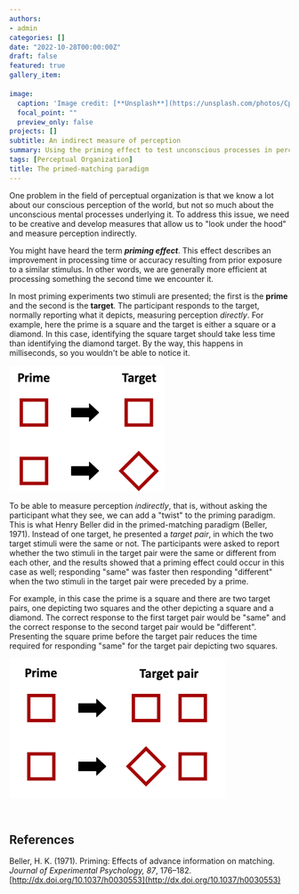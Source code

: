 ```yaml
---
authors:
- admin
categories: []
date: "2022-10-28T00:00:00Z"
draft: false
featured: true
gallery_item:

image:
  caption: 'Image credit: [**Unsplash**](https://unsplash.com/photos/CpkOjOcXdUY)'
  focal_point: ""
  preview_only: false
projects: []
subtitle: An indirect measure of perception
summary: Using the priming effect to test unconscious processes in perception
tags: [Perceptual Organization]
title: The primed-matching paradigm
---
```


One problem in the field of perceptual organization is that we know a lot about our conscious perception of the world, but not so much about the unconscious mental processes underlying it. To address this issue, we need to be creative and develop measures that allow us to "look under the hood" and measure perception indirectly.

You might have heard the term ***priming effect***. This effect describes an improvement in processing time or accuracy resulting from prior exposure to a similar stimulus. In other words, we are generally more efficient at processing something the second time we encounter it.

In most priming experiments two stimuli are presented; the first is the **prime** and the second is the **target**. The participant responds to the target, normally reporting what it depicts, measuring perception *directly*. For example, here the prime is a square and the target is either a square or a diamond. In this case, identifying the square target should take less time than identifying the diamond target. By the way, this happens in milliseconds, so you wouldn't be able to notice it.

![png](./priming.png)

To be able to measure perception *indirectly*, that is, without asking the participant what they see, we can add a "twist" to the priming paradigm. This is what Henry Beller did in the primed-matching paradigm (Beller, 1971). Instead of one target, he presented a *target pair*, in which the two target stimuli were the same or not. The participants were asked to report whether the two stimuli in the target pair were the same or different from each other, and the results showed that a priming effect could occur in this case as well; responding "same" was faster then responding "different" when the two stimuli in the target pair were preceded by a prime.

For example, in this case the prime is a square and there are two target pairs, one depicting two squares and the other depicting a square and a diamond. The correct response to the first target pair would be "same" and the correct response to the second target pair would be "different". Presenting the square prime before the target pair reduces the time required for responding "same" for the target pair depicting two squares.

![png](./PM.png)

&nbsp;  

## References

Beller, H. K. (1971). Priming: Effects of advance information on matching. *Journal of Experimental Psychology, 87*, 176–182. [http://dx.doi.org/10.1037/h0030553](http://dx.doi.org/10.1037/h0030553)




